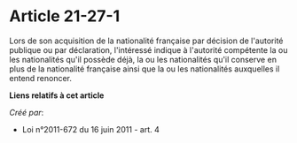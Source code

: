 # Article 21-27-1

Lors de son acquisition de la nationalité française par décision de l'autorité publique ou par déclaration, l'intéressé
indique à l'autorité compétente la ou les nationalités qu'il possède déjà, la ou les nationalités qu'il conserve en plus de
la nationalité française ainsi que la ou les nationalités auxquelles il entend renoncer.

**Liens relatifs à cet article**

_Créé par_:

  - Loi n°2011-672 du 16 juin 2011 - art. 4
